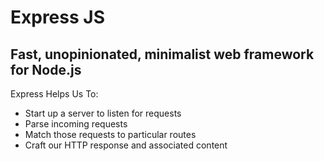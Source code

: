 # Express JS
## Fast, unopinionated, minimalist web framework for Node.js

Express Helps Us To:
- Start up a server to listen for requests
- Parse incoming requests
- Match those requests to particular routes
- Craft our HTTP response and associated content

